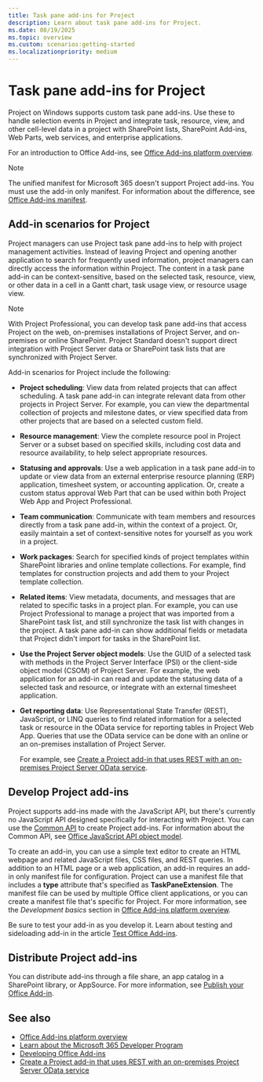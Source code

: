 ```yaml
---
title: Task pane add-ins for Project
description: Learn about task pane add-ins for Project.
ms.date: 08/19/2025
ms.topic: overview
ms.custom: scenarios:getting-started
ms.localizationpriority: medium
---
```


# Task pane add-ins for Project

Project on Windows supports custom task pane add-ins. Use these to handle selection events in Project and integrate task, resource, view, and other cell-level data in a project with SharePoint lists, SharePoint Add-ins, Web Parts, web services, and enterprise applications.

For an introduction to Office Add-ins, see [Office Add-ins platform overview](../overview/office-add-ins.md).

> [!NOTE]
> The unified manifest for Microsoft 365 doesn't support Project add-ins. You must use the add-in only manifest. For information about the difference, see [Office Add-ins manifest](../develop/add-in-manifests.md).

## Add-in scenarios for Project

Project managers can use Project task pane add-ins to help with project management activities. Instead of leaving Project and opening another application to search for frequently used information, project managers can directly access the information within Project. The content in a task pane add-in can be context-sensitive, based on the selected task, resource, view, or other data in a cell in a Gantt chart, task usage view, or resource usage view.

> [!NOTE]
> With Project Professional, you can develop task pane add-ins that access Project on the web, on-premises installations of Project Server, and on-premises or online SharePoint. Project Standard doesn't support direct integration with Project Server data or SharePoint task lists that are synchronized with Project Server.

Add-in scenarios for Project include the following:

- **Project scheduling**: View data from related projects that can affect scheduling. A task pane add-in can integrate relevant data from other projects in Project Server. For example, you can view the departmental collection of projects and milestone dates, or view specified data from other projects that are based on a selected custom field.

- **Resource management**: View the complete resource pool in Project Server or a subset based on specified skills, including cost data and resource availability, to help select appropriate resources.

- **Statusing and approvals**: Use a web application in a task pane add-in to update or view data from an external enterprise resource planning (ERP) application, timesheet system, or accounting application. Or, create a custom status approval Web Part that can be used within both Project Web App and Project Professional.

- **Team communication**: Communicate with team members and resources directly from a task pane add-in, within the context of a project. Or, easily maintain a set of context-sensitive notes for yourself as you work in a project.

- **Work packages**: Search for specified kinds of project templates within SharePoint libraries and online template collections. For example, find templates for construction projects and add them to your Project template collection.

- **Related items**: View metadata, documents, and messages that are related to specific tasks in a project plan. For example, you can use Project Professional to manage a project that was imported from a SharePoint task list, and still synchronize the task list with changes in the project. A task pane add-in can show additional fields or metadata that Project didn't import for tasks in the SharePoint list.

- **Use the Project Server object models**: Use the GUID of a selected task with methods in the Project Server Interface (PSI) or the client-side object model (CSOM) of Project Server. For example, the web application for an add-in can read and update the statusing data of a selected task and resource, or integrate with an external timesheet application.

- **Get reporting data**: Use Representational State Transfer (REST), JavaScript, or LINQ queries to find related information for a selected task or resource in the OData service for reporting tables in Project Web App. Queries that use the OData service can be done with an online or an on-premises installation of Project Server.

    For example, see [Create a Project add-in that uses REST with an on-premises Project Server OData service](../project/create-a-project-add-in-that-uses-rest-with-an-on-premises-odata-service.md).

## Develop Project add-ins

Project supports add-ins made with the JavaScript API, but there's currently no JavaScript API designed specifically for interacting with Project. You can use the [Common API](/javascript/api/office) to create Project add-ins. For information about the Common API, see [Office JavaScript API object model](../develop/office-javascript-api-object-model.md).

To create an add-in, you can use a simple text editor to create an HTML webpage and related JavaScript files, CSS files, and REST queries. In addition to an HTML page or a web application, an add-in requires an add-in only manifest file for configuration. Project can use a manifest file that includes a **type** attribute that's specified as **TaskPaneExtension**. The manifest file can be used by multiple Office client applications, or you can create a manifest file that's specific for Project. For more information, see the  _Development basics_ section in [Office Add-ins platform overview](../overview/office-add-ins.md).

Be sure to test your add-in as you develop it. Learn about testing and sideloading add-in in the article [Test Office Add-ins](../testing/test-debug-office-add-ins.md).

## Distribute Project add-ins

You can distribute add-ins through a file share, an app catalog in a SharePoint library, or AppSource. For more information, see [Publish your Office Add-in](../publish/publish.md).

## See also

- [Office Add-ins platform overview](../overview/office-add-ins.md)
- [Learn about the Microsoft 365 Developer Program](https://aka.ms/m365devprogram)
- [Developing Office Add-ins](../develop/develop-overview.md)
- [Create a Project add-in that uses REST with an on-premises Project Server OData service](create-a-project-add-in-that-uses-rest-with-an-on-premises-odata-service.md)
